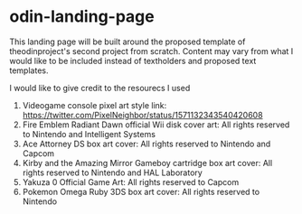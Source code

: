 # odin-landing-page
This landing page will be built around the proposed template of theodinproject's second project from scratch. Content may vary from what I would like to be included instead of textholders and proposed text templates.

I would like to give credit to the resourecs I used
1. Videogame console pixel art style link: https://twitter.com/PixelNeighbor/status/1571132343540420608
2. Fire Emblem Radiant Dawn official Wii disk cover art: All rights reserved to Nintendo and Intelligent Systems
3. Ace Attorney DS box art cover: All rights reserved to Nintendo and Capcom
4. Kirby and the Amazing Mirror Gameboy cartridge box art cover: All rights reserved to Nintendo and HAL Laboratory
5. Yakuza 0 Official Game Art: All rights reserved to Capcom
6. Pokemon Omega Ruby 3DS box art cover: All rights reserved to Nintendo
